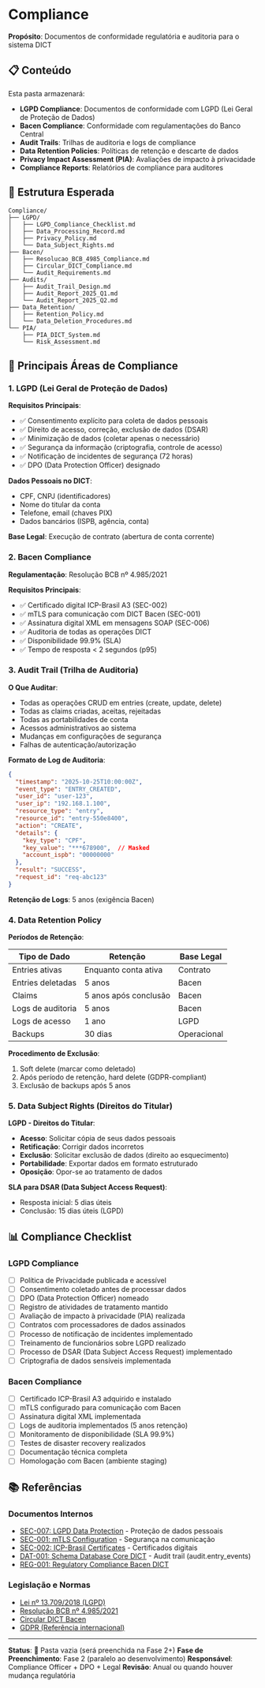 # Compliance

**Propósito**: Documentos de conformidade regulatória e auditoria para o sistema DICT

## 📋 Conteúdo

Esta pasta armazenará:

- **LGPD Compliance**: Documentos de conformidade com LGPD (Lei Geral de Proteção de Dados)
- **Bacen Compliance**: Conformidade com regulamentações do Banco Central
- **Audit Trails**: Trilhas de auditoria e logs de compliance
- **Data Retention Policies**: Políticas de retenção e descarte de dados
- **Privacy Impact Assessment (PIA)**: Avaliações de impacto à privacidade
- **Compliance Reports**: Relatórios de compliance para auditores

## 📁 Estrutura Esperada

```
Compliance/
├── LGPD/
│   ├── LGPD_Compliance_Checklist.md
│   ├── Data_Processing_Record.md
│   ├── Privacy_Policy.md
│   └── Data_Subject_Rights.md
├── Bacen/
│   ├── Resolucao_BCB_4985_Compliance.md
│   ├── Circular_DICT_Compliance.md
│   └── Audit_Requirements.md
├── Audits/
│   ├── Audit_Trail_Design.md
│   ├── Audit_Report_2025_Q1.md
│   └── Audit_Report_2025_Q2.md
├── Data_Retention/
│   ├── Retention_Policy.md
│   └── Data_Deletion_Procedures.md
└── PIA/
    ├── PIA_DICT_System.md
    └── Risk_Assessment.md
```

## 🎯 Principais Áreas de Compliance

### 1. LGPD (Lei Geral de Proteção de Dados)

**Requisitos Principais**:
- ✅ Consentimento explícito para coleta de dados pessoais
- ✅ Direito de acesso, correção, exclusão de dados (DSAR)
- ✅ Minimização de dados (coletar apenas o necessário)
- ✅ Segurança da informação (criptografia, controle de acesso)
- ✅ Notificação de incidentes de segurança (72 horas)
- ✅ DPO (Data Protection Officer) designado

**Dados Pessoais no DICT**:
- CPF, CNPJ (identificadores)
- Nome do titular da conta
- Telefone, email (chaves PIX)
- Dados bancários (ISPB, agência, conta)

**Base Legal**: Execução de contrato (abertura de conta corrente)

### 2. Bacen Compliance

**Regulamentação**: Resolução BCB nº 4.985/2021

**Requisitos Principais**:
- ✅ Certificado digital ICP-Brasil A3 (SEC-002)
- ✅ mTLS para comunicação com DICT Bacen (SEC-001)
- ✅ Assinatura digital XML em mensagens SOAP (SEC-006)
- ✅ Auditoria de todas as operações DICT
- ✅ Disponibilidade 99.9% (SLA)
- ✅ Tempo de resposta < 2 segundos (p95)

### 3. Audit Trail (Trilha de Auditoria)

**O Que Auditar**:
- Todas as operações CRUD em entries (create, update, delete)
- Todas as claims criadas, aceitas, rejeitadas
- Todas as portabilidades de conta
- Acessos administrativos ao sistema
- Mudanças em configurações de segurança
- Falhas de autenticação/autorização

**Formato de Log de Auditoria**:
```json
{
  "timestamp": "2025-10-25T10:00:00Z",
  "event_type": "ENTRY_CREATED",
  "user_id": "user-123",
  "user_ip": "192.168.1.100",
  "resource_type": "entry",
  "resource_id": "entry-550e8400",
  "action": "CREATE",
  "details": {
    "key_type": "CPF",
    "key_value": "***678900",  // Masked
    "account_ispb": "00000000"
  },
  "result": "SUCCESS",
  "request_id": "req-abc123"
}
```

**Retenção de Logs**: 5 anos (exigência Bacen)

### 4. Data Retention Policy

**Períodos de Retenção**:

| Tipo de Dado | Retenção | Base Legal |
|--------------|----------|------------|
| Entries ativas | Enquanto conta ativa | Contrato |
| Entries deletadas | 5 anos | Bacen |
| Claims | 5 anos após conclusão | Bacen |
| Logs de auditoria | 5 anos | Bacen |
| Logs de acesso | 1 ano | LGPD |
| Backups | 30 dias | Operacional |

**Procedimento de Exclusão**:
1. Soft delete (marcar como deletado)
2. Após período de retenção, hard delete (GDPR-compliant)
3. Exclusão de backups após 5 anos

### 5. Data Subject Rights (Direitos do Titular)

**LGPD - Direitos do Titular**:
- **Acesso**: Solicitar cópia de seus dados pessoais
- **Retificação**: Corrigir dados incorretos
- **Exclusão**: Solicitar exclusão de dados (direito ao esquecimento)
- **Portabilidade**: Exportar dados em formato estruturado
- **Oposição**: Opor-se ao tratamento de dados

**SLA para DSAR (Data Subject Access Request)**:
- Resposta inicial: 5 dias úteis
- Conclusão: 15 dias úteis (LGPD)

## 📊 Compliance Checklist

### LGPD Compliance

- [ ] Política de Privacidade publicada e acessível
- [ ] Consentimento coletado antes de processar dados
- [ ] DPO (Data Protection Officer) nomeado
- [ ] Registro de atividades de tratamento mantido
- [ ] Avaliação de impacto à privacidade (PIA) realizada
- [ ] Contratos com processadores de dados assinados
- [ ] Processo de notificação de incidentes implementado
- [ ] Treinamento de funcionários sobre LGPD realizado
- [ ] Processo de DSAR (Data Subject Access Request) implementado
- [ ] Criptografia de dados sensíveis implementada

### Bacen Compliance

- [ ] Certificado ICP-Brasil A3 adquirido e instalado
- [ ] mTLS configurado para comunicação com Bacen
- [ ] Assinatura digital XML implementada
- [ ] Logs de auditoria implementados (5 anos retenção)
- [ ] Monitoramento de disponibilidade (SLA 99.9%)
- [ ] Testes de disaster recovery realizados
- [ ] Documentação técnica completa
- [ ] Homologação com Bacen (ambiente staging)

## 📚 Referências

### Documentos Internos
- [SEC-007: LGPD Data Protection](../13_Seguranca/SEC-007_LGPD_Data_Protection.md) - Proteção de dados pessoais
- [SEC-001: mTLS Configuration](../13_Seguranca/SEC-001_mTLS_Configuration.md) - Segurança na comunicação
- [SEC-002: ICP-Brasil Certificates](../13_Seguranca/SEC-002_ICP_Brasil_Certificates.md) - Certificados digitais
- [DAT-001: Schema Database Core DICT](../03_Dados/DAT-001_Schema_Database_Core_DICT.md) - Audit trail (audit.entry_events)
- [REG-001: Regulatory Compliance Bacen DICT](../06_Regulatorio/REG-001_Regulatory_Compliance_Bacen_DICT.md)

### Legislação e Normas
- [Lei nº 13.709/2018 (LGPD)](http://www.planalto.gov.br/ccivil_03/_ato2015-2018/2018/lei/l13709.htm)
- [Resolução BCB nº 4.985/2021](https://www.bcb.gov.br/estabilidadefinanceira/exibenormativo?tipo=Resolu%C3%A7%C3%A3o%20BCB&numero=4985)
- [Circular DICT Bacen](https://www.bcb.gov.br/estabilidadefinanceira/pix)
- [GDPR (Referência internacional)](https://gdpr-info.eu/)

---

**Status**: 🔴 Pasta vazia (será preenchida na Fase 2+)
**Fase de Preenchimento**: Fase 2 (paralelo ao desenvolvimento)
**Responsável**: Compliance Officer + DPO + Legal
**Revisão**: Anual ou quando houver mudança regulatória
